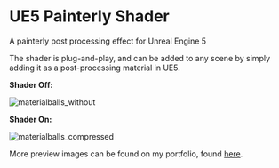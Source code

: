 # UE5 Painterly Shader
 A painterly post processing effect for Unreal Engine 5

The shader is plug-and-play, and can be added to any scene by simply adding it as a post-processing material in UE5.

**Shader Off:**

![materialballs_without](https://github.com/Samuwhale/UE5-Painterly-Shader/assets/22395533/67cf55de-db85-404a-8376-60a4fb6e9d6f)

**Shader On:**

![materialballs_compressed](https://github.com/Samuwhale/UE5-Painterly-Shader/assets/22395533/f6ed1391-cc29-4870-aee8-2bba0893fbc0)


More preview images can be found on my portfolio, found [here](https://www.spithorst.net/projects/painterly-shader).

